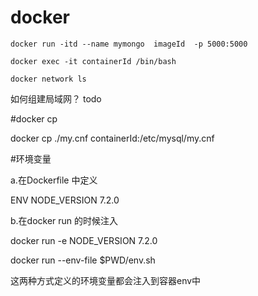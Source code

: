 #  docker

```
docker run -itd --name mymongo  imageId  -p 5000:5000
```

```
docker exec -it containerId /bin/bash
```

```
docker network ls 

```

如何组建局域网？ todo

#docker cp

docker cp  ./my.cnf  containerId:/etc/mysql/my.cnf



#环境变量

a.在Dockerfile 中定义

ENV  NODE_VERSION 7.2.0

b.在docker run 的时候注入

  docker run  -e  NODE_VERSION 7.2.0

  docker run  --env-file $PWD/env.sh

这两种方式定义的环境变量都会注入到容器env中

